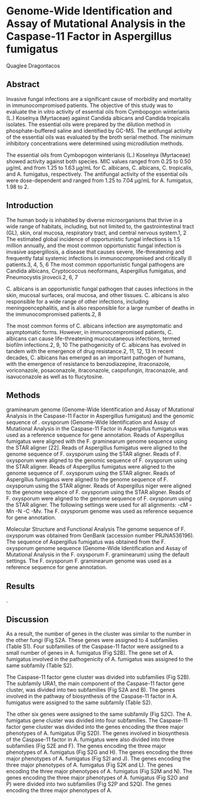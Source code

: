# Genome-Wide Identification and Assay of Mutational Analysis in the Caspase-11 Factor in Aspergillus fumigatus
Quaglee Dragontacos


## Abstract
Invasive fungal infections are a significant cause of morbidity and mortality in immunocompromised patients. The objective of this study was to evaluate the in vitro activity of essential oils from Cymbopogon winterianis (L.) Koselnya (Myrtaceae) against Candida albicans and Candida tropicalis isolates. The essential oils were prepared by the dilution method in phosphate-buffered saline and identified by GC-MS. The antifungal activity of the essential oils was evaluated by the broth serial method. The minimum inhibitory concentrations were determined using microdilution methods.

The essential oils from Cymbopogon winterianis (L.) Koselnya (Myrtaceae) showed activity against both species. MIC values ranged from 0.25 to 0.50 µg/mL and from 1.25 to 1.63 µg/mL for C. albicans, C. albicans, C. tropicalis, and A. fumigatus, respectively. The antifungal activity of the essential oils were dose-dependent and ranged from 1.25 to 7.04 µg/mL for A. fumigatus, 1.98 to 2.


## Introduction
The human body is inhabited by diverse microorganisms that thrive in a wide range of habitats, including, but not limited to, the gastrointestinal tract (GL), skin, oral mucosa, respiratory tract, and central nervous system.1, 2 The estimated global incidence of opportunistic fungal infections is 1.5 million annually, and the most common opportunistic fungal infection is invasive aspergillosis, a disease that causes severe, life-threatening and frequently fatal systemic infections in immunocompromised and critically ill patients.3, 4, 5, 6 The most common opportunistic fungal pathogens are Candida albicans, Cryptococcus neoformans, Aspergillus fumigatus, and Pneumocystis jirovecii.2, 6, 7

C. albicans is an opportunistic fungal pathogen that causes infections in the skin, mucosal surfaces, oral mucosa, and other tissues. C. albicans is also responsible for a wide range of other infections, including meningoencephalitis, and is also responsible for a large number of deaths in the immunocompromised patients.2, 8

The most common forms of C. albicans infection are asymptomatic and asymptomatic forms. However, in immunocompromised patients, C. albicans can cause life-threatening mucocutaneous infections, termed biofilm infections.2, 9, 10 The pathogenicity of C. albicans has evolved in tandem with the emergence of drug resistance.2, 11, 12, 13 In recent decades, C. albicans has emerged as an important pathogen of humans, with the emergence of resistance to benzodiazepine, itraconazole, voriconazole, posaconazole, itraconazole, caspofungin, itraconazole, and isavuconazole as well as to flucytosine.


## Methods
graminearum genome (Genome-Wide Identification and Assay of Mutational Analysis in the Caspase-11 Factor in Aspergillus fumigatus) and the genomic sequence of . oxysporum (Genome-Wide Identification and Assay of Mutational Analysis in the Caspase-11 Factor in Aspergillus fumigatus was used as a reference sequence for gene annotation. Reads of Aspergillus fumigatus were aligned with the F. graminearum genome sequence using the STAR aligner [22]. Reads of Aspergillus fumigatus were aligned to the genome sequence of F. oxysporum using the STAR aligner. Reads of F. oxysporum were aligned to the genomic sequence of F. oxysporum using the STAR aligner. Reads of Aspergillus fumigatus were aligned to the genome sequence of F. oxysporum using the STAR aligner. Reads of Aspergillus fumigatus were aligned to the genome sequence of F. oxysporum using the STAR aligner. Reads of Aspergillus niger were aligned to the genome sequence of F. oxysporum using the STAR aligner. Reads of F. oxysporum were aligned to the genome sequence of F. oxysporum using the STAR aligner. The following settings were used for all alignments: -cM -Mn -N -C -Mv. The F. oxysporum genome was used as reference sequence for gene annotation.

Molecular Structure and Functional Analysis
The genome sequence of F. oxysporum was obtained from GenBank (accession number PRJNA536196). The sequence of Aspergillus fumigatus was obtained from the F. oxysporum genome sequence (Genome-Wide Identification and Assay of Mutational Analysis in the F. oxysporum F. graminearum) using the default settings. The F. oxysporum F. graminearum genome was used as a reference sequence for gene annotation.


## Results
.


## Discussion
As a result, the number of genes in the cluster was similar to the number in the other fungi (Fig S2A. These genes were assigned to 4 subfamilies (Table S1). Four subfamilies of the Caspase-11 factor were assigned to a small number of genes in A. fumigatus (Fig S2B). The gene set of A. fumigatus involved in the pathogenicity of A. fumigatus was assigned to the same subfamily (Table S2).

The Caspase-11 factor gene cluster was divided into subfamilies (Fig S2B). The subfamily URA1, the main component of the Caspase-11 factor gene cluster, was divided into two subfamilies (Fig S2A and B). The genes involved in the pathway of biosynthesis of the Caspase-11 factor in A. fumigatus were assigned to the same subfamily (Table S2).

The other six genes were assigned to the same subfamily (Fig S2C). The A. fumigatus gene cluster was divided into four subfamilies. The Caspase-11 factor gene cluster was divided into the genes encoding the three major phenotypes of A. fumigatus (Fig S2D). The genes involved in biosynthesis of the Caspase-11 factor in A. fumigatus were also divided into three subfamilies (Fig S2E and F). The genes encoding the three major phenotypes of A. fumigatus (Fig S2G and H). The genes encoding the three major phenotypes of A. fumigatus (Fig S2I and J). The genes encoding the three major phenotypes of A. fumigatus (Fig S2K and L). The genes encoding the three major phenotypes of A. fumigatus (Fig S2M and N). The genes encoding the three major phenotypes of A. fumigatus (Fig S2O and P) were divided into two subfamilies (Fig S2P and S2Q). The genes encoding the three major phenotypes of A.
